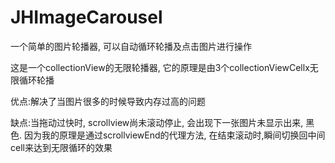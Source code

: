 # JHImageCarousel
一个简单的图片轮播器, 可以自动循环轮播及点击图片进行操作

这是一个collectionView的无限轮播器, 它的原理是由3个collectionViewCellx无限循环轮播

优点:解决了当图片很多的时候导致内存过高的问题

缺点:当拖动过快时, scrollview尚未滚动停止, 会出现下一张图片未显示出来, 黑色. 因为我的原理是通过scrollviewEnd的代理方法, 在结束滚动时,瞬间切换回中间cell来达到无限循环的效果
